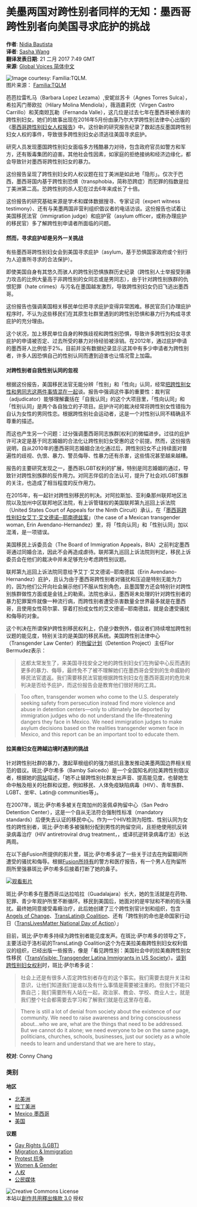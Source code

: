 # 美墨两国对跨性别者同样的无知：墨西哥跨性别者向美国寻求庇护的挑战

**作者**: [Nidia Bautista](https://globalvoices.org/author/nidia-bautista/)  
**译者**: [Sasha Wang](https://zhs.globalvoices.org/author/sashaattw/)  
**翻译发表日期**: 21 二月 2017 7:49 GMT  
**来源**: [Global Voices 简体中文](https://zhs.globalvoices.org/2017/02/21/15422/)  

![Image courtesy: Familia:TQLM.](https://globalvoices.org/wp-content/uploads/2016/07/Familia.jpg)  
图片来源： [Familia:TQLM](http://familiatqlm.org/)  

芭芭拉雷札马（Barbara Lopez Lezama）,安妮丝苏卡（Agnes Torres Sulca），希拉芮门蒂欧拉（Hilary Molina Mendiola），薇涵嘉莉优（Virgen Castro Carrillo）和芙南妲瓦勒（Fernanda Valle），这几位是过去七年在墨西哥被杀害的跨性别妇女。她们的故事出现在2016年5月份由康乃尔大学跨性别法律中心出版的《[墨西哥跨性别妇女人权报告](http://transgenderlawcenter.org/wp-content/uploads/2016/05/CountryConditionsReport-FINAL.pdf)》中。这份新的研究报告纪录了数起违反墨国跨性别妇女人权的事件，导致很多跨性别妇女必须逃往美国寻求庇护。

研究人员发现墨国跨性别妇女面临多方残酷暴力对待，包含政府官员如警方和军方，还有贩毒集团的迫害。其他社会性因素，如家庭的拒绝接纳和经济边缘化，都会导致针对墨西哥跨性别妇女的暴力。

这份报告呈现了跨性别妇女的人权议题在拉丁美洲是如此地「隐形」。仅次于巴西，墨西哥国内基于跨性别恐惧（transphobia，简称恐跨症）而犯罪的指数是拉丁美洲第二高。恐跨性别的杀人犯在过去6年来成长了十倍。

这份报告的研究基础来源是学术和媒体数据搜寻、专家证词（expert witness testimony）、还有与美墨两国非营利组织倡议者的电话访谈。这份报告也试着让美国移民法官（immigration judge）和庇护官（asylum officer，或称办理庇护的移民官）多了解跨性别申请者所面临的问题。

#### 然而，寻求庇护却是另外一关挑战

有些墨西哥跨性别妇女会到美国寻求庇护（asylum，基于恐惧国家政府或个别行为人迫害所寻求的合法保护）。

即使美国自身有其悠久而骇人的跨性别恐惧族群历史纪录（跨性别人士举报受到暴力攻击的比例大量高于非跨性别的女同志或是男同志），由于针对跨性别族群的仇恨犯罪（hate crimes）与污名在墨国越发激烈，导致跨性别妇女仍旧飞逃出墨西哥。

这份报告也强调美国相关移民单位把寻求庇护变得异常困难。移民官员们办理庇护程序时，不认为这些移民们在其原生社群里遇到的跨性别恐惧和暴力行为构成寻求庇护的充分理由。

这个状况，加上移民单位自身的种族歧视和跨性别恐惧，导致许多跨性别妇女寻求庇护的申请被否定、过去所受的暴力对待经验被涂销。在2012年，通过庇护申请的墨西哥人比例低于2%。目前并没有数据纪录显示这其中有多少申请者为跨性别者，许多人因恐惧自己的性别认同而遭到迫害也让情况雪上加霜。

#### **对跨性别者自我性别认同的忽视**

根据这份报告，美国移民法官无能分辨「性别」和「性向」认同，经常[把跨性别女性和男同志这两件事情混在一起](http://www.hkslgbtq.com/in-the-shadows-the-difficulties-of-implementing-current-immigration-policies-in-adjudicating-gender-diverse-asylum-cases-in-immigration-courts/)谈。报告中强调这件事的重要性：裁判官（adjudicator）能够理解囊括在「自我认同」的这个大项目里，「性向认同」和「性别认同」是两个各自独立的子项目。庇护许可的裁决经常将跨性别女性错指为自认为女性的男同性恋。根据跨性别社会运动者，这是一个对性别认同不精确且不尊重的描述。

而这也产生另一个问题：过分强调墨西哥同志族群\[权利\]的微幅进步。过往的庇护许可决定是基于同志婚姻的合法化让跨性别妇女受惠的这个前提。然而，这份报告说明，自从2010年的墨西哥同志婚姻合法化通过后，跨性别妇女不止持续面对普遍性的歧视、仇恨、暴力、警员侮辱、性暴力还有杀害，这些情况甚至越来越糟。

报告的主要研究发现之一，墨西哥LGBT权利的扩展，特别是同志婚姻的通过，导致针对跨性别族群的反作用力。对同志伴侣的合法认可，提升了社会对LGBT族群的关注，也造成了相当程度的反作用力。

在2015年，有一起针对跨性别移民的判决。对阿拉斯加、亚利桑那州联邦地区法院以及加州中区联邦地区法院，有上诉管辖权的美国联邦第九巡回上诉法院（United States Court of Appeals for the Ninth Circuit）承认，在「[墨西哥跨性别妇女艾丁‧艾文德诺─耶南德兹案](http://www.theatlantic.com/notes/2015/09/transgender-rights-ninth-circuit/403774/)」（the case of a Mexican transgender woman, Erin Avendano-Hernandez）里，将「性向认同」和「性别认同」加以混淆，是一项错误。

美国移民上诉委员会（The Board of Immigration Appeals，BIA）之前判定墨西哥通过同婚合法，因此不会再造成虐待。联邦第九巡回上诉法院则判定，移民上诉委员会在他们的裁决中并未足够充分考虑跨性别议题。

联邦第九巡回上诉法院同意给予艾丁‧艾文德诺─耶南德兹（Erin Avendano-Hernandez）庇护，且认为由于墨西哥跨性别者对骚扰和压迫是特别无能为力的，因为他们公开向社会展示他们不服从性别角色，且墨国警方还会特别针对跨性别族群做性方面或是金钱上的勒索。法院也承认，墨西哥未处理的针对跨性别者的暴力犯罪案件就像一种流行病，而跨性别者遭受杀害数量全世界最多就是在墨西哥，且使用女性荷尔蒙、穿着打扮成女性的艾文德诺─耶南德兹，就是会遭受骚扰和侮辱的对象。

这个判决在所谓保护跨性别移民权利上，仍是少数例外，倡议者们持续增加跨性别议题的能见度，特别关注的是美国的移民系统。美国跨性别法律中心（Transgender Law Center）的[拘留计划](https://transgenderlawcenter.org/programs/detention-project)（Detention Project）主任Flor Bermudez表示：

> 这都太常发生了，来美国寻找安全之地的跨性别妇女们在拘留中心反而遇到更多的暴力、侮辱，最终免不了被不理解她们在墨西哥会受到的生命威胁的移民法官遣返。我们需要移民法官能根据跨性别妇女在墨西哥面对的危险来判决是否给予庇护，而这份报告会是教育他们很好用的工具。

> Too often, transgender women who come to the U.S. desperately seeking safety from persecution instead find more violence and abuse in detention centers—only to ultimately be deported by immigration judges who do not understand the life-threatening dangers they face in Mexico. We need immigration judges to make asylum decisions based on the realities transgender women face in Mexico, and this report can be an important tool to educate them.

#### 拉美裔妇女在跨越边境时遇到的挑战

针对跨性别社群的暴力，激起草根组织的强力抵抗且激发推动美墨两国边界相关规范的倡议。斑比‧萨尔希多（Bamby Salcedo）是一个全国知名的拉美跨性别倡议者，根据她的[网站](http://bambysalcedo.com/)描述，「她不止替跨性别社群发出声音、提高能见度，也替她生命中触及相关的社群和议题，例如移民、人体免疫缺陷病毒（HIV）、青年族群、LGBT、坐牢、Latin@ communities等」。

在2007年，斑比‧萨尔希多被关在南加州的圣佩卓拘留中心（San Pedro Detention Center），这是一个自从无法符合强制性标准（mandatory standards）后便失去认证的移民中心。作为一个HIV检测为阳性、性别认同为女性的跨性别者，斑比‧萨尔希多被强制分配到男性的拘留空间，且拒绝使用抗反转录病毒治疗（HIV antiretroviral drug treatment，，或译抗逆转录病毒疗法）长达两周。

在以下由Fusion所提供的影片里，斑比‧萨尔希多说了一些关于过去在拘留期间所遭受的骚扰和侮辱。根据[Fusion所持有](http://interactive.fusion.net/trans/)的警方和医疗报告，有一个男人在拘留所厕所里强暴斑比‧萨尔希多后接着打断了她的鼻子。

[![观看影片](https://img.youtube.com/vi/gBYgicx1C4U/0.jpg)](https://www.youtube.com/watch?v=gBYgicx1C4U)

斑比‧萨尔希多在墨西哥瓜达拉哈拉（Guadalajara）长大，她的生活就是在药物、犯罪、青少年观护所里不断循环。移民到美国后，她面对的是牢狱和不断的街头骚扰。最终她同意接受毒瘾治疗，此后她创建了三个跨性别官计划和组织，包含[Angels of Change](http://www.glaad.org/blog/2014-angels-change-calendar-empowers-trans-youth)、[TransLatin@ Coalition](http://www.translatinacoalition.org/)、还有「跨性别的命也是命国家行动日（[TransLivesMatter National Day of Action](http://familiatqlm.org/translivesmatter/)）」

目前，斑比‧萨尔希多持续为跨性别者能见度发声。在斑比‧萨尔希多的领导之下，主要活动于洛杉矶的TransLatin@ Coalition这个为在美拉美裔跨性别妇女权利倡议的组织，已经出版一些报告，像是「看见跨性别：美国社会中的拉美裔跨性别女性移民（[TransVisible: Transgender Latina Immigrants in US Society](http://www.chicano.ucla.edu/files/news/transvisiblereport.pdf)）。[谈到跨性别妇女权利](http://www.glaad.org/blog/latina-transgender-advocate-bamby-salcedo-youth-and-hivaids-prevention-and-education)时，斑比‧萨尔希多说：

> 社会上还是有很多人否定跨性别者存在的这个事实。我们需要去提升关注和意识，让他们知道我们是谁以及有什么事情是需要被注重的。但我们不能只靠自己；我们需要所有人站在一起，政治家、教会、学校、商业人士，就是我们整个社会都需要去学习和了解我们就是在这里存在着。

> There is still a lot of denial from society about the existence of our community. We need to raise awareness and bring consciousness about…who we are, what are the things that need to be addressed. But we cannot do it alone; we need everyone to be on the same page, politicians, churches, schools, businesses, just our society as a whole needs to learn and understand that we are here to stay。

**校对**: Conny Chang  

### 类别

**地区**  
- [北美洲](https://zhs.globalvoices.org/category/world/north-america/)  
- [拉丁美洲](https://zhs.globalvoices.org/category/world/latin-america/)  
- [Mexico 墨西哥](https://zhs.globalvoices.org/category/world/latin-america/mexico/)  
- [美国](https://zhs.globalvoices.org/category/world/north-america/usa/)  

**议题**  
- [Gay Rights (LGBT)](https://zhs.globalvoices.org/category/topics/gay-rights-lgbt/)  
- [Migration & Immigration](https://zhs.globalvoices.org/category/topics/migration-immigration/)  
- [Protest 抗争](https://zhs.globalvoices.org/category/topics/protest/)  
- [Women & Gender](https://zhs.globalvoices.org/category/topics/women-gender/)  
- [人权](https://zhs.globalvoices.org/category/topics/human-rights/)  
- [公民媒体](https://zhs.globalvoices.org/category/topics/citizen-media/)  

![Creative Commons License](https://globalvoices.org/wp-content/gv-static/img/tmpl/cc-by-icons-300.png)  
本站以[創作共用釋出條款 3.0](https://creativecommons.org/licenses/by/3.0/deed.zh_TW "創作共用釋出條款 3.0 (Creative Commons)") 授权  
